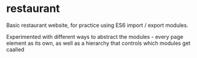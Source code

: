 # restaurant

Basic restaurant website, for practice using ES6 import / export modules. 

Experimented with different ways to abstract the modules - every page element as its own, as well as a hierarchy that controls which modules get caalled
